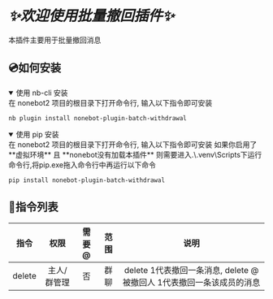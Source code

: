 # _✨欢迎使用批量撤回插件✨_
本插件主要用于批量撤回消息

## 💿如何安装
<details open>
<summary>使用 nb-cli 安装</summary>
在 nonebot2 项目的根目录下打开命令行, 输入以下指令即可安装

    nb plugin install nonebot-plugin-batch-withdrawal

</details>

<details open>
<summary>使用 pip 安装</summary>
在 nonebot2 项目的根目录下打开命令行, 输入以下指令即可安装
如果你启用了 **虚拟环境** 且 **nonebot没有加载本插件** 则需要进入.\.venv\Scripts下运行命令行,将pip.exe拖入命令行中再运行以下命令

    pip install nonebot-plugin-batch-withdrawal

</details>

## 🎉指令列表
| 指令 | 权限 | 需要@ | 范围 | 说明 |
|:-----:|:----:|:----:|:----:|:----:|
| delete | 主人/群管理 | 否 | 群聊 | delete 1代表撤回一条消息, delete @被撤回人 1代表撤回一条该成员的消息 |